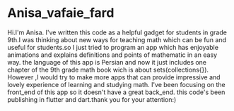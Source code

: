 # Anisa_vafaie_fard
Hi.I'm Anisa.
I've written this code as a helpful gadget for students in grade 9th.I was thinking 
about new ways for teaching math which can be fun and useful for students.so I just tried to program an app which has enjoyable animations and 
explains definitions and points of mathematic in an easy way.
the language of this app is Persian and now it just includes one chapter of the 9th grade math book
wich is about sets(collections{}).
However ,I would try to make more apps that can provide impressive and lovely experience of learning and studying math.
I've been focusing on the front_end of this app so it doesn't have a great back_end.
this code's been publishing in flutter and dart.thank you for your attention:)
